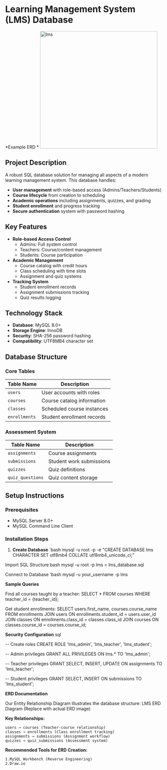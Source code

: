 # Learning Management System (LMS) Database

 *Example ERD *
 <img width="376" alt="lms" src="https://github.com/user-attachments/assets/bb96ff1a-c99e-42ab-af70-a21a022e6bd7" />


## Project Description
A robust SQL database solution for managing all aspects of a modern learning management system. This database handles:

- **User management** with role-based access (Admins/Teachers/Students)
- **Course lifecycle** from creation to scheduling
- **Academic operations** including assignments, quizzes, and grading
- **Student enrollment** and progress tracking
- **Secure authentication** system with password hashing

## Key Features
- **Role-based Access Control**
  - Admins: Full system control
  - Teachers: Course/content management
  - Students: Course participation
- **Academic Management**
  - Course catalog with credit hours
  - Class scheduling with time slots
  - Assignment and quiz systems
- **Tracking System**
  - Student enrollment records
  - Assignment submissions tracking
  - Quiz results logging

## Technology Stack
- **Database**: MySQL 8.0+
- **Storage Engine**: InnoDB
- **Security**: SHA-256 password hashing
- **Compatibility**: UTF8MB4 character set

## Database Structure
### Core Tables
| Table Name          | Description                          |
|---------------------|--------------------------------------|
| `users`             | User accounts with roles             |
| `courses`           | Course catalog information           |
| `classes`           | Scheduled course instances           |
| `enrollments`       | Student enrollment records           |

### Assessment System
| Table Name          | Description                          |
|---------------------|--------------------------------------|
| `assignments`       | Course assignments                   |
| `submissions`       | Student work submissions             |
| `quizzes`           | Quiz definitions                     |
| `quiz_questions`    | Quiz content storage                 |

## Setup Instructions

### Prerequisites
- MySQL Server 8.0+
- MySQL Command Line Client

### Installation Steps
1. **Create Database**
`bash
mysql -u root -p -e "CREATE DATABASE lms CHARACTER SET utf8mb4 COLLATE utf8mb4_unicode_ci;"

Import SQL Structure
bash
mysql -u root -p lms < lms_database.sql

Connect to Database
'bash
mysql -u your_username -p lms

**Sample Queries**

 Find all courses taught by a teacher:
    SELECT * FROM courses WHERE teacher_id = {teacher_id};

Get student enrollments:
    SELECT users.first_name, courses.course_name 
    FROM enrollments
    JOIN users ON enrollments.student_id = users.user_id
    JOIN classes ON enrollments.class_id = classes.class_id
    JOIN courses ON classes.course_id = courses.course_id;

**Security Configuration**
sql

-- Create roles
CREATE ROLE 'lms_admin', 'lms_teacher', 'lms_student';

-- Admin privileges
GRANT ALL PRIVILEGES ON lms.* TO 'lms_admin';

-- Teacher privileges
GRANT SELECT, INSERT, UPDATE ON assignments TO 'lms_teacher';

-- Student privileges
GRANT SELECT, INSERT ON submissions TO 'lms_student';

**ERD Documentation**

Our Entity Relationship Diagram illustrates the database structure:
LMS ERD Diagram (Replace with actual ERD image)

**Key Relationships:**

    users → courses (Teacher-course relationship)
    classes → enrollments (Class enrollment tracking)
    assignments → submissions (Assignment workflow)
    quizzes → quiz_submissions (Assessment system)

**Recommended Tools for ERD Creation:**

    1.MySQL Workbench (Reverse Engineering)
    2.Draw.io
